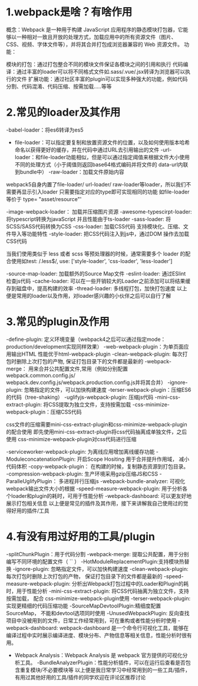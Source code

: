 # 1.webpack是啥？有啥作用
概念：Webpack 是一种用于构建 JavaScript 应用程序的静态模块打包器，它能够以一种相对一致且开放的处理方式，加载应用中的所有资源文件（图片、CSS、视频、字体文件等），并将其合并打包成浏览器兼容的 Web 资源文件。
功能：

模块的打包：通过打包整合不同的模块文件保证各模块之间的引用和执行
代码编译：通过丰富的loader可以将不同格式文件如.sass/.vue/.jsx转译为浏览器可以执行的文件
扩展功能：通过社区丰富的plugin可以实现多种强大的功能，例如代码分割、代码混淆、代码压缩、按需加载.....等等

# 2.常见的loader及其作用
-babel-loader：将es6转译为es5
- file-loader：可以指定要复制和放置资源文件的位置，以及如何使用版本哈希命名以获得更好的缓存，并在代码中通过URL去引用输出的文件
-url-loader：和file-loader功能相似，但是可以通过指定阈值来根据文件大小使用不同的处理方式（小于阈值则返回base64格式编码并将文件的 data-url内联到bundle中）
-raw-loader：加载文件原始内容

webpack5自身内置了file-loader/ url-loader/ raw-loader等loader，所以我们不需要再显示引入loader 只需要指定对应的type即可实现相同的功能 如file-loader等价于 type= "asset/resource"'

-image-webpack-loader： 加载并压缩图片资源
-awesome-typescirpt-loader: 将typescript转换为javaScript 并且性能由于ts-loader
-sass-loader: 将SCSS/SASS代码转换为CSS
-css-loader: 加载CSS代码 支持模块化、压缩、文件导入等功能特性
-style-loader: 把CSS代码注入到js中，通过DOM 操作去加载CSS代码

当我们使用类似于 less 或者 scss 等预处理器的时候，通常需要多个 loader 的配合使用如test: /\.less$/, use: ['style-loader', 'css-loader', 'less-loader'] 

-source-map-loader: 加载额外的Source Map文件
-eslint-loader: 通过ESlint 检查js代码
-cache-loader: 可以在一些开销较大的Loader之前添加可以将结果缓存到磁盘中，提高构建的效率
-thread-loader: 多线程打包，加快打包速度
以上便是常用的loader以及作用，对loader感兴趣的小伙伴之后可以自行了解

# 3.常见的plugin及作用
-define-plugin: 定义环境变量（webpack4之后可以通过指定mode：production/development实现同样效果）
-web-webpack-plugin：为单页面应用输出HTML 性能优于html-webpack-plugin
-clean-webpack-plugin: 每次打包时删除上次打包的产物, 保证打包目录下的文件都是最新的
-webpack-merge： 用来合并公共配置文件,常用（例如分别配置webpack.common.config.js/ webpack.dev.config.js/webpack.production.config.js并将其合并）
-ignore-plugin: 忽略指定的文件，可以加快构建速度
-terser-webpack-plugin：压缩ES6的代码（tree-shaking）
-uglifyjs-webpack-plugin: 压缩js代码
-mini-css-extract-plugin: 将CSS提取为独立文件，支持按需加载
-css-minimize-webpack-plugin：压缩CSS代码

css文件的压缩需要mini-css-extract-plugin和css-minimize-webpack-plugin 的配合使用 即先使用mini-css-extract-plugin将css代码抽离成单独文件，之后使用 css-minimize-webpack-plugin对css代码进行压缩

-serviceworker-webpack-plugin: 为离线应用增加离线缓存功能
-ModuleconcatenationPlugin: 开启Scope Hositing 用于合并提升作用域， 减小代码体积
-copy-webpack-plugin： 在构建的时候，复制静态资源到打包目录。
-compression-webpack-plugin: 生产环境采用gzip压缩JS和CSS
-ParalleUglifyPlugin： 多进程并行压缩js
-webpack-bundle-analyzer: 可视化webpack输出文件大小的根据
-speed-measure-webpack-plugin: 用于分析各个loader和plugin的耗时，可用于性能分析
-webpack-dashboard: 可以更友好地展示打包相关信息
以上便是常见的插件及其作用，接下来讲解我自己使用过的觉得好用的插件/工具

# 4.有没有用过好用的工具/plugin
-splitChunkPlugin：用于代码分割
-webpack-merge: 提取公共配置，用于分别编写不同环境的配置文件（ `` ）
-HotModuleReplacementPlugin:支持模块热替换
-ignore-plugin: 忽略指定文件，可以加快构建速度
-clean-webpack-plugin: 每次打包时删除上次打包的产物， 保证打包目录下的文件都是最新的
-speed-measure-webpack-plugin: 分析出Webpack打包过程中的Loader和Plugin的耗时，用于性能分析
-mini-css-extract-plugin: 将CSS代码抽离为独立文件，支持按需加载， 配合 css-minimize-webpack-plugin使用
-terser-webpack-plugin: 实现更精细的代码压缩功能
-SourceMapDevtoolPlugin:精细度配置SourceMap， 不能和devtool选项同时使用
-UnusedWebpackPlugin: 反向查找项目中没被用到的文件，日常工作经常用到，可在重构或者性能分析时使用
-webpack-dashboard: webpack-dashboard 是一个命令行可视化工具，能够在编译过程中实时展示编译进度、模块分布、产物信息等相关信息，性能分析时很有用。
- Webpack Analysis：Webpack Analysis 是 webpack 官方提供的可视化分析工具。
-BundleAnalyzerPlugin：性能分析插件，可以在运行后查看是否包含重复模块/不必要模块等
以上便是我日常学习中经常用到的一些工具/插件，有用过其他好用的工具/插件的同学欢迎在评论区推荐讨论

